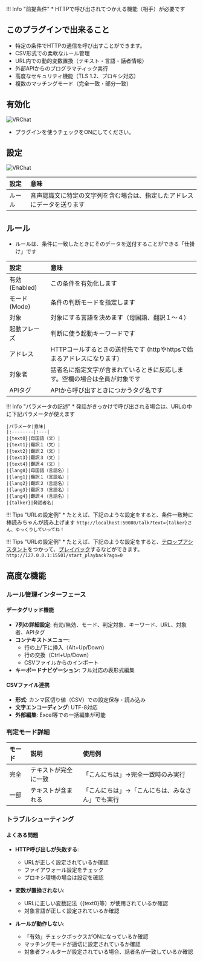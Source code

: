!!! Info "前提条件"
    * HTTPで呼び出されてつかえる機能（相手）が必要です

## このプラグインで出来ること

* 特定の条件でHTTPの通信を呼び出すことができます。
* CSV形式での柔軟なルール管理
* URL内での動的変数置換（テキスト・言語・話者情報）
* 外部APIからのプログラマティック実行
* 高度なセキュリティ機能（TLS 1.2、プロキシ対応）
* 複数のマッチングモード（完全一致・部分一致）

## 有効化

![VRChat](images/plugin_httpcall_p1.png)

* プラグインを使うチェックをONにしてください。

## 設定

![VRChat](images/plugin_httpcall_p2.png)

|設定|意味|
|:--|:---|
|ルール|音声認識文に特定の文字列を含む場合は、指定したアドレスにデータを送ります|

## ルール

* ルールは、条件に一致したときにそのデータを送付することができる「仕掛け」です

|設定|意味|
|:--|:---|
|有効(Enabled)|この条件を有効化します|
|モード(Mode)|条件の判断モードを指定します|
|対象|対象にする言語を決めます（母国語、翻訳１～４）|
|起動フレーズ|判断に使う起動キーワードです|
|アドレス|HTTPコールするときの送付先です (httpやhttpsで始まるアドレスになります) |
|対象者|話者名に指定文字が含まれているときに反応します。空欄の場合は全員が対象です|
|APIタグ|APIから呼び出すときにつかうタグ名です|

!!! Info "パラメータの記述"
    * 発話がきっかけで呼び出される場合は、URLの中に下記パラメータが使えます

    |パラメータ|意味|
    |:--------|:---|
    |{text0}|母国語（文）|
    |{text1}|翻訳１（文）|
    |{text2}|翻訳２（文）|
    |{text3}|翻訳３（文）|
    |{text4}|翻訳４（文）|
    |{lang0}|母国語（言語名）|
    |{lang1}|翻訳１（言語名）|
    |{lang2}|翻訳２（言語名）|
    |{lang3}|翻訳３（言語名）|
    |{lang4}|翻訳４（言語名）|
    |{talker}|発話者名|

!!! Tips "URLの設定例"
    * たとえば、下記のような設定をすると、条件一致時に棒読みちゃんが読み上げます
    ```http://localhost:50080/talk?text={talker}さん、ゆっくりしていってね！```

!!! Tips "URLの設定例"
    * たとえば、下記のような設定をすると、[テロップアシスタント](https://machanbazaar.com/telop-assistants/)をつかって、[プレイバック](https://machanbazaar.com/stream-deck-control/)するなどができます。
    ```http://127.0.0.1:15501/start_playback?ago=0```

## 高度な機能

### ルール管理インターフェース

#### データグリッド機能
* **7列の詳細設定**: 有効/無効、モード、判定対象、キーワード、URL、対象者、APIタグ
* **コンテキストメニュー**:
  - 行の上/下に挿入（Alt+Up/Down）
  - 行の交換（Ctrl+Up/Down） 
  - CSVファイルからのインポート
* **キーボードナビゲーション**: フル対応の表形式編集

#### CSVファイル連携
* **形式**: カンマ区切り値（CSV）での設定保存・読み込み
* **文字エンコーディング**: UTF-8対応
* **外部編集**: Excel等での一括編集が可能

### 判定モード詳細

| モード | 説明 | 使用例 |
|:------|:-----|:-------|
| 完全 | テキストが完全に一致 | 「こんにちは」→完全一致時のみ実行 |
| 一部 | テキストが含まれる | 「こんにちは」→「こんにちは、みなさん」でも実行 |


### トラブルシューティング

#### よくある問題
* **HTTP呼び出しが失敗する**:
  - URLが正しく設定されているか確認
  - ファイアウォール設定をチェック
  - プロキシ環境の場合は設定を確認

* **変数が置換されない**:
  - URLに正しい変数記法（{text0}等）が使用されているか確認
  - 対象言語が正しく設定されているか確認

* **ルールが動作しない**:
  - 「有効」チェックボックスがONになっているか確認
  - マッチングモードが適切に設定されているか確認
  - 対象者フィルターが設定されている場合、話者名が一致しているか確認



